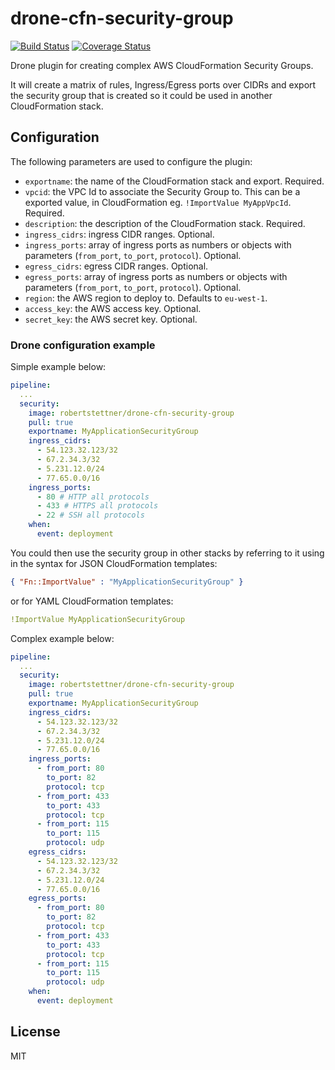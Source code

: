 # drone-cfn-security-group
[![Build Status](https://travis-ci.org/robertstettner/drone-cfn-security-group.svg?branch=master)](https://travis-ci.org/robertstettner/drone-cfn-security-group)
[![Coverage Status](https://coveralls.io/repos/github/robertstettner/drone-cfn-security-group/badge.svg?branch=master)](https://coveralls.io/github/robertstettner/drone-cfn-security-group?branch=master)

Drone plugin for creating complex AWS CloudFormation Security Groups. 

It will create a matrix of rules, Ingress/Egress ports over CIDRs and 
export the security group that is created so it could be used in another 
CloudFormation stack.

## Configuration

The following parameters are used to configure the plugin:

- `exportname`: the name of the CloudFormation stack and export. Required.
- `vpcid`: the VPC Id to associate the Security Group to. 
  This can be a exported value, in CloudFormation eg. `!ImportValue MyAppVpcId`. Required.
- `description`: the description of the CloudFormation stack. Required.
- `ingress_cidrs`: ingress CIDR ranges. Optional.
- `ingress_ports`: array of ingress ports as numbers or objects with 
  parameters (`from_port`, `to_port`, `protocol`). Optional.
- `egress_cidrs`: egress CIDR ranges. Optional.
- `egress_ports`: array of ingress ports as numbers or objects with 
  parameters (`from_port`, `to_port`, `protocol`). Optional.
- `region`: the AWS region to deploy to. Defaults to `eu-west-1`.
- `access_key`: the AWS access key. Optional.
- `secret_key`: the AWS secret key. Optional.

### Drone configuration example

Simple example below:
```yaml
pipeline:
  ...
  security:
    image: robertstettner/drone-cfn-security-group
    pull: true
    exportname: MyApplicationSecurityGroup
    ingress_cidrs:
      - 54.123.32.123/32
      - 67.2.34.3/32
      - 5.231.12.0/24
      - 77.65.0.0/16
    ingress_ports:
      - 80 # HTTP all protocols
      - 433 # HTTPS all protocols
      - 22 # SSH all protocols
    when:
      event: deployment
```

You could then use the security group in other stacks by referring to it using in the syntax for JSON CloudFormation templates:
```json
{ "Fn::ImportValue" : "MyApplicationSecurityGroup" }
```

or for YAML CloudFormation templates:
```yaml
!ImportValue MyApplicationSecurityGroup
```

Complex example below:
```yaml
pipeline:
  ...
  security:
    image: robertstettner/drone-cfn-security-group
    pull: true
    exportname: MyApplicationSecurityGroup
    ingress_cidrs:
      - 54.123.32.123/32
      - 67.2.34.3/32
      - 5.231.12.0/24
      - 77.65.0.0/16
    ingress_ports:
      - from_port: 80
        to_port: 82
        protocol: tcp
      - from_port: 433
        to_port: 433
        protocol: tcp
      - from_port: 115
        to_port: 115
        protocol: udp
    egress_cidrs:
      - 54.123.32.123/32
      - 67.2.34.3/32
      - 5.231.12.0/24
      - 77.65.0.0/16
    egress_ports:
      - from_port: 80
        to_port: 82
        protocol: tcp
      - from_port: 433
        to_port: 433
        protocol: tcp
      - from_port: 115
        to_port: 115
        protocol: udp
    when:
      event: deployment
```

## License

MIT